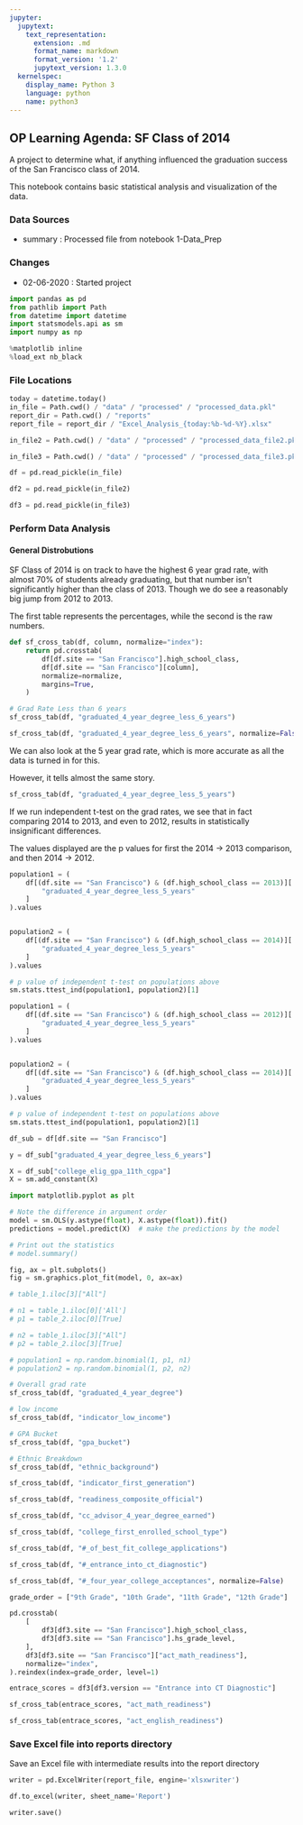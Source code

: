 ```yaml
---
jupyter:
  jupytext:
    text_representation:
      extension: .md
      format_name: markdown
      format_version: '1.2'
      jupytext_version: 1.3.0
  kernelspec:
    display_name: Python 3
    language: python
    name: python3
---
```


## OP Learning Agenda: SF Class of 2014

A project to determine what, if anything influenced the graduation success of the San Francisco class of 2014.

This notebook contains basic statistical analysis and visualization of the data.

### Data Sources
- summary : Processed file from notebook 1-Data_Prep

### Changes
- 02-06-2020 : Started project

```python
import pandas as pd
from pathlib import Path
from datetime import datetime
import statsmodels.api as sm
import numpy as np
```

```python
%matplotlib inline
%load_ext nb_black
```

### File Locations

```python
today = datetime.today()
in_file = Path.cwd() / "data" / "processed" / "processed_data.pkl"
report_dir = Path.cwd() / "reports"
report_file = report_dir / "Excel_Analysis_{today:%b-%d-%Y}.xlsx"

in_file2 = Path.cwd() / "data" / "processed" / "processed_data_file2.pkl"

in_file3 = Path.cwd() / "data" / "processed" / "processed_data_file3.pkl"

```

```python
df = pd.read_pickle(in_file)

df2 = pd.read_pickle(in_file2)

df3 = pd.read_pickle(in_file3)
```

### Perform Data Analysis


####  General Distrobutions

SF Class of 2014 is on track to have the highest 6 year grad rate, with almost 70% of students already graduating, but that number isn't significantly higher than the class of 2013. Though we do see a reasonably big jump from 2012 to 2013. 

The first table represents the percentages, while the second is the raw numbers.

```python
def sf_cross_tab(df, column, normalize="index"):
    return pd.crosstab(
        df[df.site == "San Francisco"].high_school_class,
        df[df.site == "San Francisco"][column],
        normalize=normalize,
        margins=True,
    )
```

```python
# Grad Rate Less than 6 years
sf_cross_tab(df, "graduated_4_year_degree_less_6_years")

```

```python
sf_cross_tab(df, "graduated_4_year_degree_less_6_years", normalize=False)

```

We can also look at the 5 year grad rate, which is more accurate as all the data is turned in for this.

However, it tells almost the same story.

```python
sf_cross_tab(df, "graduated_4_year_degree_less_5_years")

```

If we run independent t-test on the grad rates, we see that in fact comparing 2014 to 2013, and even to 2012, results in statistically insignificant differences. 

The values displayed are the p values for first the 2014 -> 2013 comparison, and then  2014 -> 2012.

```python
population1 = (
    df[(df.site == "San Francisco") & (df.high_school_class == 2013)][
        "graduated_4_year_degree_less_5_years"
    ]
).values


population2 = (
    df[(df.site == "San Francisco") & (df.high_school_class == 2014)][
        "graduated_4_year_degree_less_5_years"
    ]
).values
```

```python
# p value of independent t-test on populations above
sm.stats.ttest_ind(population1, population2)[1]

```

```python
population1 = (
    df[(df.site == "San Francisco") & (df.high_school_class == 2012)][
        "graduated_4_year_degree_less_5_years"
    ]
).values


population2 = (
    df[(df.site == "San Francisco") & (df.high_school_class == 2014)][
        "graduated_4_year_degree_less_5_years"
    ]
).values
```

```python
# p value of independent t-test on populations above
sm.stats.ttest_ind(population1, population2)[1]

```

```python
df_sub = df[df.site == "San Francisco"]
```

```python
y = df_sub["graduated_4_year_degree_less_6_years"]
```

```python
X = df_sub["college_elig_gpa_11th_cgpa"]
X = sm.add_constant(X)
```

```python
import matplotlib.pyplot as plt

# Note the difference in argument order
model = sm.OLS(y.astype(float), X.astype(float)).fit()
predictions = model.predict(X)  # make the predictions by the model

# Print out the statistics
# model.summary()

fig, ax = plt.subplots()
fig = sm.graphics.plot_fit(model, 0, ax=ax)

```

```python
# table_1.iloc[3]["All"]
```

```python
# n1 = table_1.iloc[0]['All']
# p1 = table_2.iloc[0][True]

# n2 = table_1.iloc[3]["All"]
# p2 = table_2.iloc[3][True]

# population1 = np.random.binomial(1, p1, n1)
# population2 = np.random.binomial(1, p2, n2)

```

```python
# Overall grad rate
sf_cross_tab(df, "graduated_4_year_degree")
```

```python
# low income
sf_cross_tab(df, "indicator_low_income")
```

```python
# GPA Bucket
sf_cross_tab(df, "gpa_bucket")
```

```python
# Ethnic Breakdown
sf_cross_tab(df, "ethnic_background")
```

```python
sf_cross_tab(df, "indicator_first_generation")
```

```python
sf_cross_tab(df, "readiness_composite_official")
```

```python
sf_cross_tab(df, "cc_advisor_4_year_degree_earned")
```

```python
sf_cross_tab(df, "college_first_enrolled_school_type")
```

```python
sf_cross_tab(df, "#_of_best_fit_college_applications")
```

```python
sf_cross_tab(df, "#_entrance_into_ct_diagnostic")
```

```python
sf_cross_tab(df, "#_four_year_college_acceptances", normalize=False)
```

```python
grade_order = ["9th Grade", "10th Grade", "11th Grade", "12th Grade"]
```

```python
pd.crosstab(
    [
        df3[df3.site == "San Francisco"].high_school_class,
        df3[df3.site == "San Francisco"].hs_grade_level,
    ],
    df3[df3.site == "San Francisco"]["act_math_readiness"],
    normalize="index",
).reindex(index=grade_order, level=1)
```

```python
entrace_scores = df3[df3.version == "Entrance into CT Diagnostic"]
```

```python
sf_cross_tab(entrace_scores, "act_math_readiness")
```

```python
sf_cross_tab(entrace_scores, "act_english_readiness")
```

### Save Excel file into reports directory

Save an Excel file with intermediate results into the report directory

```python
writer = pd.ExcelWriter(report_file, engine='xlsxwriter')
```

```python
df.to_excel(writer, sheet_name='Report')
```

```python
writer.save()
```
